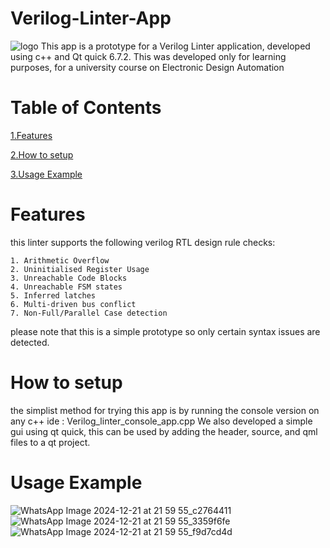 # Verilog-Linter-App
![logo](https://github.com/user-attachments/assets/80ab8f46-8412-459f-8d38-550693b1e25f)
This app is a prototype for a Verilog Linter application, developed using c++ and Qt quick 6.7.2.
This was developed only for learning purposes, for a university course on Electronic Design Automation
# Table of Contents

[1.Features](#Features)

[2.How to setup](#How-to-setup)

[3.Usage Example](#Usage-Example)

# Features
this linter supports the following verilog RTL design rule checks:
              
    1. Arithmetic Overflow
    2. Uninitialised Register Usage
    3. Unreachable Code Blocks
    4. Unreachable FSM states
    5. Inferred latches
    6. Multi-driven bus conflict
    7. Non-Full/Parallel Case detection
  please note that this is a simple prototype so only certain syntax issues are detected.
   
# How to setup
the simplist method for trying this app is by running the console version on any c++ ide : Verilog_linter_console_app.cpp
We also developed a simple gui using qt quick, this can be used by adding the header, source, and qml files to a qt project.

# Usage Example
![WhatsApp Image 2024-12-21 at 21 59 55_c2764411](https://github.com/user-attachments/assets/dcea0169-6bc3-4923-ab17-4da52d3a9b61)
![WhatsApp Image 2024-12-21 at 21 59 55_3359f6fe](https://github.com/user-attachments/assets/58339d07-1e36-4676-85b6-41231c3bb838)
![WhatsApp Image 2024-12-21 at 21 59 55_f9d7cd4d](https://github.com/user-attachments/assets/d2e9832a-e6aa-46e0-8a1d-09f5954f7105)



